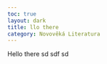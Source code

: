 ```yaml
---
toc: true
layout: dark
title: llo there 
category: Novověká Literatura 
---
```

Hello there
sd
sdf
sd
